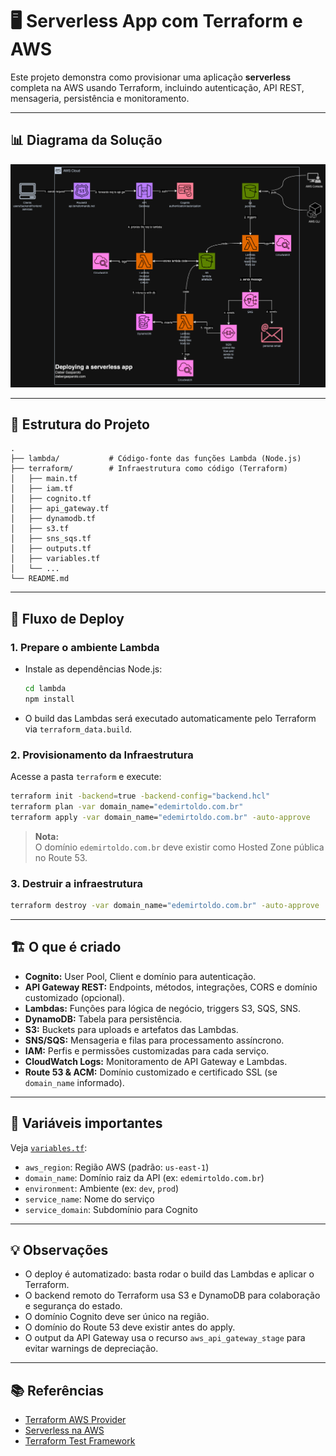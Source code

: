 # 🖥️ Serverless App com Terraform e AWS

Este projeto demonstra como provisionar uma aplicação **serverless** completa na AWS usando Terraform, incluindo autenticação, API REST, mensageria, persistência e monitoramento.

---

## 📊 Diagrama da Solução

![Diagrama da Arquitetura](diagram.png)

---

## 📁 Estrutura do Projeto

```
.
├── lambda/           # Código-fonte das funções Lambda (Node.js)
├── terraform/        # Infraestrutura como código (Terraform)
│   ├── main.tf
│   ├── iam.tf
│   ├── cognito.tf
│   ├── api_gateway.tf
│   ├── dynamodb.tf
│   ├── s3.tf
│   ├── sns_sqs.tf
│   ├── outputs.tf
│   ├── variables.tf
│   └── ...
└── README.md
```

---

## 🚀 Fluxo de Deploy

### 1. **Prepare o ambiente Lambda**

- Instale as dependências Node.js:
  ```sh
  cd lambda
  npm install
  ```
- O build das Lambdas será executado automaticamente pelo Terraform via `terraform_data.build`.

### 2. **Provisionamento da Infraestrutura**

Acesse a pasta `terraform` e execute:

```sh
terraform init -backend=true -backend-config="backend.hcl"
terraform plan -var domain_name="edemirtoldo.com.br"
terraform apply -var domain_name="edemirtoldo.com.br" -auto-approve
```

> **Nota:**  
> O domínio `edemirtoldo.com.br` deve existir como Hosted Zone pública no Route 53.

### 3. **Destruir a infraestrutura**

```sh
terraform destroy -var domain_name="edemirtoldo.com.br" -auto-approve
```

---

## 🏗️ O que é criado

- **Cognito:** User Pool, Client e domínio para autenticação.
- **API Gateway REST:** Endpoints, métodos, integrações, CORS e domínio customizado (opcional).
- **Lambdas:** Funções para lógica de negócio, triggers S3, SQS, SNS.
- **DynamoDB:** Tabela para persistência.
- **S3:** Buckets para uploads e artefatos das Lambdas.
- **SNS/SQS:** Mensageria e filas para processamento assíncrono.
- **IAM:** Perfis e permissões customizadas para cada serviço.
- **CloudWatch Logs:** Monitoramento de API Gateway e Lambdas.
- **Route 53 & ACM:** Domínio customizado e certificado SSL (se `domain_name` informado).

---

## 📝 Variáveis importantes

Veja [`variables.tf`](terraform/variables.tf):

- `aws_region`: Região AWS (padrão: `us-east-1`)
- `domain_name`: Domínio raiz da API (ex: `edemirtoldo.com.br`)
- `environment`: Ambiente (ex: `dev`, `prod`)
- `service_name`: Nome do serviço
- `service_domain`: Subdomínio para Cognito

---

## 💡 Observações

- O deploy é automatizado: basta rodar o build das Lambdas e aplicar o Terraform.
- O backend remoto do Terraform usa S3 e DynamoDB para colaboração e segurança do estado.
- O domínio Cognito deve ser único na região.
- O domínio do Route 53 deve existir antes do apply.
- O output da API Gateway usa o recurso `aws_api_gateway_stage` para evitar warnings de depreciação.

---

## 📚 Referências

- [Terraform AWS Provider](https://registry.terraform.io/providers/hashicorp/aws/latest/docs)
- [Serverless na AWS](https://aws.amazon.com/serverless/)
- [Terraform Test Framework](https://developer.hashicorp.com/terraform/language/tests)
